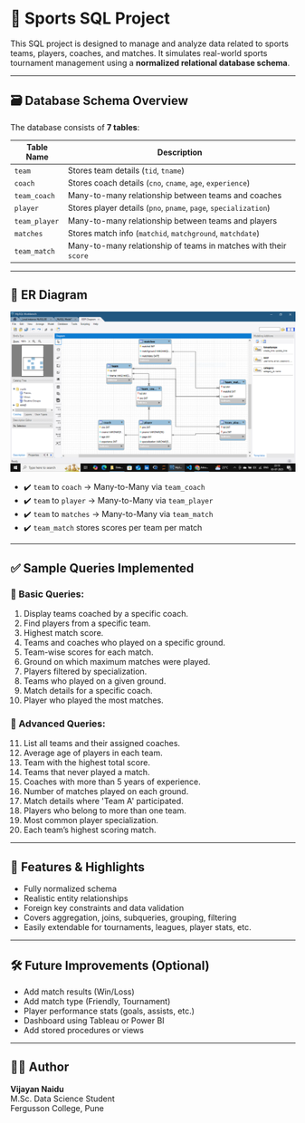 # 🏏 Sports SQL Project

This SQL project is designed to manage and analyze data related to sports teams, players, coaches, and matches. It simulates real-world sports tournament management using a **normalized relational database schema**.

---

## 🗃️ Database Schema Overview

The database consists of **7 tables**:

| Table Name     | Description |
|----------------|-------------|
| `team`         | Stores team details (`tid`, `tname`) |
| `coach`        | Stores coach details (`cno`, `cname`, `age`, `experience`) |
| `team_coach`   | Many-to-many relationship between teams and coaches |
| `player`       | Stores player details (`pno`, `pname`, `page`, `specialization`) |
| `team_player`  | Many-to-many relationship between teams and players |
| `matches`      | Stores match info (`matchid`, `matchground`, `matchdate`) |
| `team_match`   | Many-to-many relationship of teams in matches with their `score` |

---

## 🧠 ER Diagram

<img src="er of sports.PNG" alt="ER Diagram" width="600"/>

- ✔️ `team` to `coach` → Many-to-Many via `team_coach`
- ✔️ `team` to `player` → Many-to-Many via `team_player`
- ✔️ `team` to `matches` → Many-to-Many via `team_match`
- ✔️ `team_match` stores scores per team per match

---

## ✅ Sample Queries Implemented

### 🔹 Basic Queries:
1. Display teams coached by a specific coach.
2. Find players from a specific team.
3. Highest match score.
4. Teams and coaches who played on a specific ground.
5. Team-wise scores for each match.
6. Ground on which maximum matches were played.
7. Players filtered by specialization.
8. Teams who played on a given ground.
9. Match details for a specific coach.
10. Player who played the most matches.

### 🔹 Advanced Queries:
11. List all teams and their assigned coaches.
12. Average age of players in each team.
13. Team with the highest total score.
14. Teams that never played a match.
15. Coaches with more than 5 years of experience.
16. Number of matches played on each ground.
17. Match details where 'Team A' participated.
18. Players who belong to more than one team.
19. Most common player specialization.
20. Each team’s highest scoring match.

---

## 🚀 Features & Highlights

- Fully normalized schema
- Realistic entity relationships
- Foreign key constraints and data validation
- Covers aggregation, joins, subqueries, grouping, filtering
- Easily extendable for tournaments, leagues, player stats, etc.

---

## 🛠️ Future Improvements (Optional)

- Add match results (Win/Loss)
- Add match type (Friendly, Tournament)
- Player performance stats (goals, assists, etc.)
- Dashboard using Tableau or Power BI
- Add stored procedures or views

---

## 👩‍💻 Author

**Vijayan Naidu**  
M.Sc. Data Science Student  
Fergusson College, Pune  

